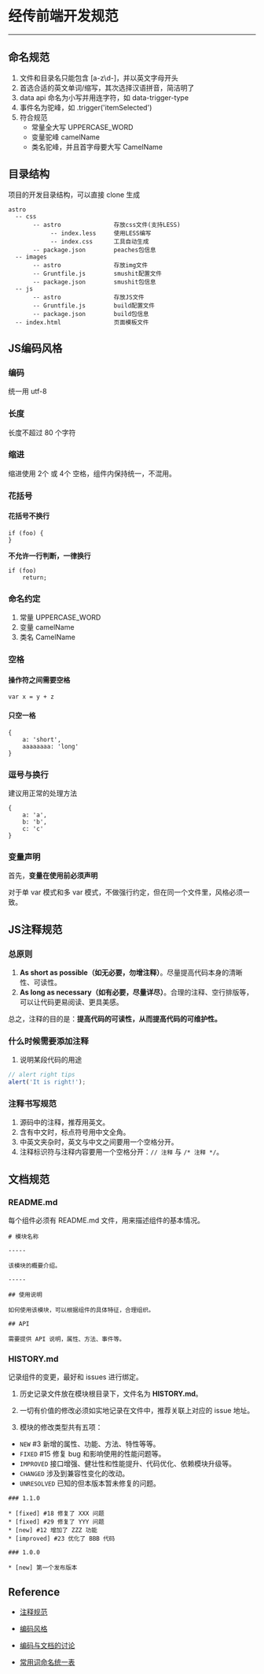 # 经传前端开发规范

---

## 命名规范

1. 文件和目录名只能包含 [a-z\d\-]，并以英文字母开头
2. 首选合适的英文单词/缩写，其次选择汉语拼音，简洁明了
3. data api 命名为小写并用连字符，如 data-trigger-type
4. 事件名为驼峰，如 .trigger('itemSelected')
5. 符合规范
   - 常量全大写 UPPERCASE_WORD
   - 变量驼峰 camelName
   - 类名驼峰，并且首字母要大写 CamelName

## 目录结构

项目的开发目录结构，可以直接 clone 生成

```
astro
  -- css
       -- astro               存放css文件(支持LESS)
            -- index.less     使用LESS编写
            -- index.css      工具自动生成
       -- package.json        peaches包信息
  -- images
       -- astro               存放img文件
       -- Gruntfile.js        smushit配置文件
       -- package.json        smushit包信息
  -- js
       -- astro               存放JS文件
       -- Gruntfile.js        build配置文件
       -- package.json        build包信息
  -- index.html               页面模板文件
```

## JS编码风格

### 编码

统一用 utf-8

### 长度

长度不超过 80 个字符

### 缩进

缩进使用 2个 或 4个 空格，组件内保持统一，不混用。

### 花括号

#### 花括号不换行

````
if (foo) {
}
````

**不允许一行判断，一律换行**

````
if (foo)
    return;
````

### 命名约定

1. 常量 UPPERCASE_WORD
2. 变量 camelName
3. 类名 CamelName

### 空格

#### 操作符之间需要空格

````
var x = y + z
````

#### 只空一格

````
{
	a: 'short',
	aaaaaaaa: 'long'
}
````

### 逗号与换行

建议用正常的处理方法

````
{
	a: 'a',
	b: 'b',
	c: 'c'
}
````

### 变量声明

首先，**变量在使用前必须声明**

对于单 var 模式和多 var 模式，不做强行约定，但在同一个文件里，风格必须一致。

## JS注释规范

### 总原则

1. **As short as possible（如无必要，勿增注释）**。尽量提高代码本身的清晰性、可读性。
1. **As long as necessary（如有必要，尽量详尽）**。合理的注释、空行排版等，可以让代码更易阅读、更具美感。

总之，注释的目的是：**提高代码的可读性，从而提高代码的可维护性。**

### 什么时候需要添加注释

1. 说明某段代码的用途

```js
// alert right tips
alert('It is right!');
```

### 注释书写规范

1. 源码中的注释，推荐用英文。
1. 含有中文时，标点符号用中文全角。
1. 中英文夹杂时，英文与中文之间要用一个空格分开。
1. 注释标识符与注释内容要用一个空格分开：`// 注释` 与 `/* 注释 */`。


## 文档规范

### README.md

每个组件必须有 README.md 文件，用来描述组件的基本情况。

```
# 模块名称

-----

该模块的概要介绍。

-----

## 使用说明

如何使用该模块，可以根据组件的具体特征，合理组织。

## API

需要提供 API 说明，属性、方法、事件等。
```

### HISTORY.md

记录组件的变更，最好和 issues 进行绑定。

1. 历史记录文件放在模块根目录下，文件名为 **HISTORY.md**。

2. 一切有价值的修改必须如实地记录在文件中，推荐关联上对应的 issue 地址。

3. 模块的修改类型共有五项：
  - `NEW` #3 新增的属性、功能、方法、特性等等。
  - `FIXED` #15 修复 bug 和影响使用的性能问题等。
  - `IMPROVED` 接口增强、健壮性和性能提升、代码优化、依赖模块升级等。
  - `CHANGED` 涉及到兼容性变化的改动。
  - `UNRESOLVED` 已知的但本版本暂未修复的问题。

```
### 1.1.0

* [fixed] #18 修复了 XXX 问题
* [fixed] #29 修复了 YYY 问题
* [new] #12 增加了 ZZZ 功能
* [improved] #23 优化了 BBB 代码

### 1.0.0

* [new] 第一个发布版本
```


## Reference

 -  [注释规范](https://github.com/aralejs/aralejs.org/wiki/JavaScript-%E6%B3%A8%E9%87%8A%E8%A7%84%E8%8C%83)

 -  [编码风格](https://github.com/aralejs/aralejs.org/wiki/JavaScript-%E7%BC%96%E7%A0%81%E9%A3%8E%E6%A0%BC)

 -  [编码与文档的讨论](https://github.com/aralejs/aralejs.org/issues/36)

 -  [常用词命名统一表](https://github.com/aralejs/aralejs.org/wiki/%E5%B8%B8%E7%94%A8%E8%AF%8D%E5%91%BD%E5%90%8D%E7%BB%9F%E4%B8%80%E8%A1%A8)
